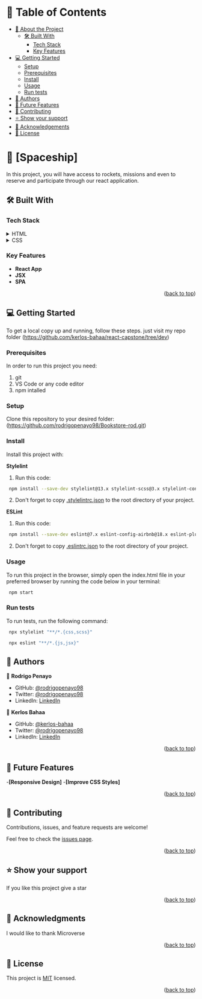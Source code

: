 <!-- TABLE OF CONTENTS -->
<!-- TABLE OF CONTENTS -->

# 📗 Table of Contents

- [📖 About the Project](#about-project)
  - [🛠️ Built With](#built-with)
    - [Tech Stack](#tech-stack)
    - [Key Features](#key-features)
- [💻 Getting Started](#getting-started)
  - [Setup](#setup)
  - [Prerequisites](#prerequisites)
  - [Install](#install)
  - [Usage](#usage)
  - [Run tests](#run-tests)
- [👥 Authors](#authors)
- [🔭 Future Features](#future-features)
- [🤝 Contributing](#contributing)
- [⭐ Show your support](#support)
- [🙏 Acknowledgements](#acknowledgements)
- [📝 License](#license)

<!-- PROJECT DESCRIPTION -->

# 📖 [Spaceship] 

In this project, you will have access to rockets, missions and even to reserve and participate through our react application.

## 🛠️ Built With <a name="built-with"></a>

### Tech Stack <a name="tech-stack"></a>


<details>
  <summary>HTML</summary>
  <ul>
    <li><a href="https://html.org/">HTML</a></li>
  </ul>
</details>

<details>
  <summary>CSS</summary>
  <ul>
    <li><a href="https://css.com/">CSS</a></li>
  </ul>
</details>

<!-- Features -->

### Key Features 

- **React App**
- **JSX**
- **SPA**

<p align="right">(<a href="#readme-top">back to top</a>)</p>


<!-- GETTING STARTED -->

## 💻 Getting Started 

To get a local copy up and running, follow these steps.
just visit my repo folder (https://github.com/kerlos-bahaa/react-capstone/tree/dev)

### Prerequisites

In order to run this project you need:
1. git
2. VS Code or any code editor
3. npm intalled

### Setup

Clone this repository to your desired folder: 
(https://github.com/rodrigopenayo98/Bookstore-rod.git)

### Install

Install this project with:

**Stylelint**


1. Run this code:
```sh
 npm install --save-dev stylelint@13.x stylelint-scss@3.x stylelint-config-standard@21.x stylelint-csstree-validator@1.x
```
2. Don't forget to copy [.stylelintrc.json](./.stylelintrc.json) to the root directory of your project.

**ESLint**


1. Run this code:
```sh
 npm install --save-dev eslint@7.x eslint-config-airbnb@18.x eslint-plugin-import@2.x eslint-plugin-jsx-a11y@6.x eslint-plugin-react@7.x eslint-plugin-react-hooks@4.x @babel/eslint-parser@7.x @babel/core@7.x  @babel/plugin-syntax-jsx@7.x  @babel/preset-react@7.x @babel/preset-react@7.x
```
2. Don't forget to copy [.eslintrc.json](./.eslintrc.json) to the root directory of your project.


### Usage

To run this project in the browser, simply open the index.html file in your preferred browser by running the code below in your terminal:

```sh
 npm start
```

### Run tests

To run tests, run the following command:

```sh
 npx stylelint "**/*.{css,scss}"
```

```sh
 npx eslint "**/*.{js,jsx}"
```


<!-- AUTHORS -->

## 👥 Authors <a name="authors"></a>

👤 **Rodrigo Penayo**

- GitHub: [@rodrigopenayo98](https://github.com/rodrigopenayo98)
- Twitter: [@rodrigopenayo98](https://twitter.com/rodrigopenayo98)
- LinkedIn: [LinkedIn](https://www.linkedin.com/in/rodrigo-penayo-391226158/)

👤 **Kerlos Bahaa**

- GitHub: [@kerlos-bahaa](https://github.com/kerlos-bahaa)
- Twitter: [@rodrigopenayo98](https://twitter.com/KerlosBahaa)
- LinkedIn: [LinkedIn](https://www.linkedin.com/in/kerlos-bahaa-457a8925a/)


<p align="right">(<a href="#readme-top">back to top</a>)</p>

<!-- FUTURE FEATURES -->

## 🔭 Future Features <a name="future-features"></a>

-**[Responsive Design]**
-**[Improve CSS Styles]**

<p align="right">(<a href="#readme-top">back to top</a>)</p>

<!-- CONTRIBUTING -->

## 🤝 Contributing <a name="contributing"></a>

Contributions, issues, and feature requests are welcome!

Feel free to check the [issues page](../../issues/).

<p align="right">(<a href="#readme-top">back to top</a>)</p>

<!-- SUPPORT -->

## ⭐️ Show your support <a name="support"></a>


If you like this project give a star

<p align="right">(<a href="#readme-top">back to top</a>)</p>

<!-- ACKNOWLEDGEMENTS -->

## 🙏 Acknowledgments <a name="acknowledgements"></a>


I would like to thank Microverse

<p align="right">(<a href="#readme-top">back to top</a>)</p>

<!-- LICENSE -->
## 📝 License
This project is [MIT](./MIT.md) licensed.

<p align="right">(<a href="#readme-top">back to top</a>)</p>
